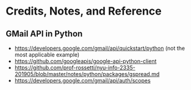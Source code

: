 # Credits, Notes, and Reference

## GMail API in Python

  + https://developers.google.com/gmail/api/quickstart/python (not the most applicable example)
  + https://github.com/googleapis/google-api-python-client
  + https://github.com/prof-rossetti/nyu-info-2335-201905/blob/master/notes/python/packages/gspread.md
  + https://developers.google.com/gmail/api/auth/scopes
